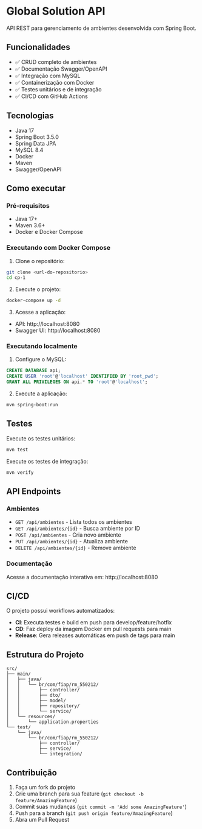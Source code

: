 # Global Solution API

API REST para gerenciamento de ambientes desenvolvida com Spring Boot.

## Funcionalidades

- ✅ CRUD completo de ambientes
- ✅ Documentação Swagger/OpenAPI
- ✅ Integração com MySQL
- ✅ Containerização com Docker
- ✅ Testes unitários e de integração
- ✅ CI/CD com GitHub Actions

## Tecnologias

- Java 17
- Spring Boot 3.5.0
- Spring Data JPA
- MySQL 8.4
- Docker
- Maven
- Swagger/OpenAPI

## Como executar

### Pré-requisitos

- Java 17+
- Maven 3.6+
- Docker e Docker Compose

### Executando com Docker Compose

1. Clone o repositório:
```bash
git clone <url-do-repositorio>
cd cp-1
```

2. Execute o projeto:
```bash
docker-compose up -d
```

3. Acesse a aplicação:
- API: http://localhost:8080
- Swagger UI: http://localhost:8080

### Executando localmente

1. Configure o MySQL:
```sql
CREATE DATABASE api;
CREATE USER 'root'@'localhost' IDENTIFIED BY 'root_pwd';
GRANT ALL PRIVILEGES ON api.* TO 'root'@'localhost';
```

2. Execute a aplicação:
```bash
mvn spring-boot:run
```

## Testes

Execute os testes unitários:
```bash
mvn test
```

Execute os testes de integração:
```bash
mvn verify
```

## API Endpoints

### Ambientes

- `GET /api/ambientes` - Lista todos os ambientes
- `GET /api/ambientes/{id}` - Busca ambiente por ID
- `POST /api/ambientes` - Cria novo ambiente
- `PUT /api/ambientes/{id}` - Atualiza ambiente
- `DELETE /api/ambientes/{id}` - Remove ambiente

### Documentação

Acesse a documentação interativa em: http://localhost:8080

## CI/CD

O projeto possui workflows automatizados:

- **CI**: Executa testes e build em push para develop/feature/hotfix
- **CD**: Faz deploy da imagem Docker em pull requests para main
- **Release**: Gera releases automáticas em push de tags para main

## Estrutura do Projeto

```
src/
├── main/
│   ├── java/
│   │   └── br/com/fiap/rm_550212/
│   │       ├── controller/
│   │       ├── dto/
│   │       ├── model/
│   │       ├── repository/
│   │       └── service/
│   └── resources/
│       └── application.properties
└── test/
    └── java/
        └── br/com/fiap/rm_550212/
            ├── controller/
            ├── service/
            └── integration/
```

## Contribuição

1. Faça um fork do projeto
2. Crie uma branch para sua feature (`git checkout -b feature/AmazingFeature`)
3. Commit suas mudanças (`git commit -m 'Add some AmazingFeature'`)
4. Push para a branch (`git push origin feature/AmazingFeature`)
5. Abra um Pull Request